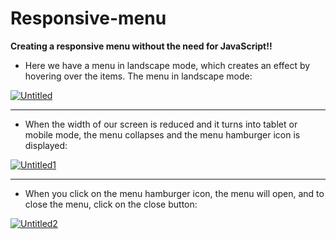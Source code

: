 # Responsive-menu
**Creating a responsive menu without the need for JavaScript!!**


<ul >
  <li > Here we have a menu in landscape mode, which creates an effect by hovering over the items. The menu in landscape mode: </li>
</ul>


<div>
  <a href="https://ibb.co/yk9YP86"><img src="https://i.ibb.co/bv02mrs/Untitled.png" alt="Untitled" border="0"></a> 
</div>

<hr>

<ul>
  <li>When the width of our screen is reduced and it turns into tablet or mobile mode, the menu collapses and the menu hamburger icon is displayed:</li>
</ul>


<div>
 <a href="https://imgbb.com/"><img src="https://i.ibb.co/fv4snxs/Untitled1.png" alt="Untitled1" border="0"></a>
</div>

<hr>

<ul>
  <li>When you click on the menu hamburger icon, the menu will open, and to close the menu, click on the close button:</li>
</ul>


<div>
  <a href="https://imgbb.com/"><img src="https://i.ibb.co/C99wM9B/Untitled2.png" alt="Untitled2" border="0"></a>
</div>

